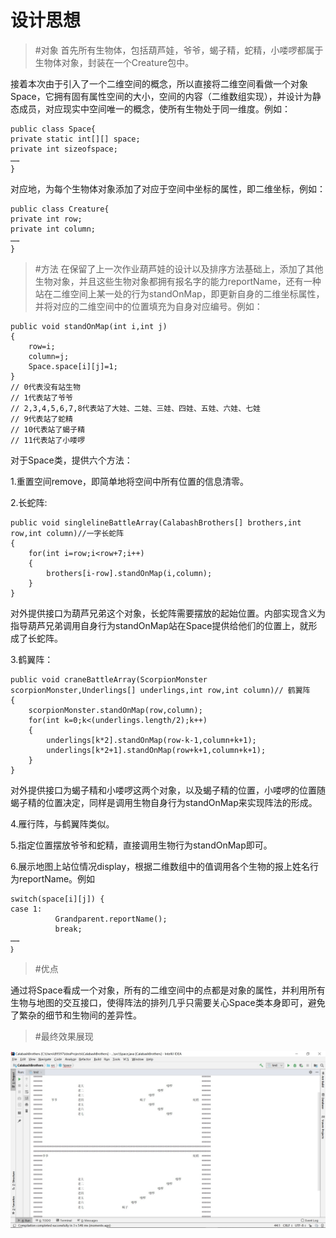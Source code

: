 ﻿﻿﻿﻿﻿﻿﻿﻿﻿﻿设计思想
==
>#对象
首先所有生物体，包括葫芦娃，爷爷，蝎子精，蛇精，小喽啰都属于生物体对象，封装在一个Creature包中。

接着本次由于引入了一个二维空间的概念，所以直接将二维空间看做一个对象Space，它拥有固有属性空间的大小，空间的内容（二维数组实现），并设计为静态成员，对应现实中空间唯一的概念，使所有生物处于同一维度。例如：
    
    public class Space{
    private static int[][] space;
    private int sizeofspace;
    ……
    }
对应地，为每个生物体对象添加了对应于空间中坐标的属性，即二维坐标，例如：

    public class Creature{
    private int row;
    private int column;
    ……
    }


    
>#方法
在保留了上一次作业葫芦娃的设计以及排序方法基础上，添加了其他生物对象，并且这些生物对象都拥有报名字的能力reportName，还有一种站在二维空间上某一处的行为standOnMap，即更新自身的二维坐标属性，并将对应的二维空间中的位置填充为自身对应编号。例如：

    public void standOnMap(int i,int j)
    {
        row=i;
        column=j;
        Space.space[i][j]=1;
    }
    // 0代表没有站生物
    // 1代表站了爷爷
    // 2,3,4,5,6,7,8代表站了大娃、二娃、三娃、四娃、五娃、六娃、七娃
    // 9代表站了蛇精
    // 10代表站了蝎子精
    // 11代表站了小喽啰

对于Space类，提供六个方法：

1.重置空间remove，即简单地将空间中所有位置的信息清零。

2.长蛇阵:

    public void singlelineBattleArray(CalabashBrothers[] brothers,int row,int column)//一字长蛇阵
    {
        for(int i=row;i<row+7;i++)
        {
            brothers[i-row].standOnMap(i,column);
        }
    }

对外提供接口为葫芦兄弟这个对象，长蛇阵需要摆放的起始位置。内部实现含义为指导葫芦兄弟调用自身行为standOnMap站在Space提供给他们的位置上，就形成了长蛇阵。

3.鹤翼阵：

    public void craneBattleArray(ScorpionMonster scorpionMonster,Underlings[] underlings,int row,int column)// 鹤翼阵
    {
        scorpionMonster.standOnMap(row,column);
        for(int k=0;k<(underlings.length/2);k++)
        {
            underlings[k*2].standOnMap(row-k-1,column+k+1);
            underlings[k*2+1].standOnMap(row+k+1,column+k+1);
        }
    }
对外提供接口为蝎子精和小喽啰这两个对象，以及蝎子精的位置，小喽啰的位置随蝎子精的位置决定，同样是调用生物自身行为standOnMap来实现阵法的形成。

4.雁行阵，与鹤翼阵类似。

5.指定位置摆放爷爷和蛇精，直接调用生物行为standOnMap即可。

6.展示地图上站位情况display，根据二维数组中的值调用各个生物的报上姓名行为reportName。例如
    
    switch(space[i][j]) {
    case 1:
              Grandparent.reportName();
              break;
    ……
    ｝

>#优点

通过将Space看成一个对象，所有的二维空间中的点都是对象的属性，并利用所有生物与地图的交互接口，使得阵法的排列几乎只需要关心Space类本身即可，避免了繁杂的细节和生物间的差异性。

>#最终效果展现

![avatar](https://github.com/161220012/cjh-house/blob/master/huluwa.jpg)









